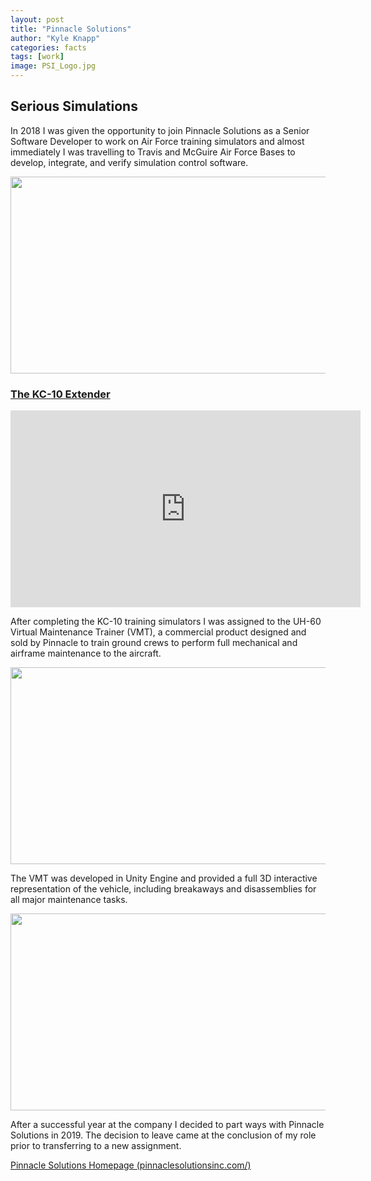 ```yaml
---
layout: post
title: "Pinnacle Solutions"
author: "Kyle Knapp"
categories: facts
tags: [work]
image: PSI_Logo.jpg
---
```


## Serious Simulations
In 2018 I was given the opportunity to join Pinnacle Solutions as a Senior Software Developer to work on Air Force training simulators and almost immediately I was travelling to Travis and McGuire Air Force Bases to develop, integrate, and verify simulation control software. 

<img src="https://upload.wikimedia.org/wikipedia/commons/b/b9/KC-10_Extender_%282151957820%29.jpg" style="width:560px;height:315px;">

### [The KC-10 Extender](https://en.wikipedia.org/wiki/McDonnell_Douglas_KC-10_Extender)

<iframe width="560" height="315" src="https://www.youtube-nocookie.com/embed/FQRWAOq_jwA" title="YouTube video player" frameborder="0" allow="accelerometer; autoplay; clipboard-write; encrypted-media; gyroscope; picture-in-picture" allowfullscreen></iframe>

After completing the KC-10 training simulators I was assigned to the UH-60 Virtual Maintenance Trainer (VMT), a commercial product designed and sold by Pinnacle to train ground crews to perform full mechanical and airframe maintenance to the aircraft.

<img src="https://i.insider.com/5ddd575bfd9db24bad24bf17?width=1200&format=jpeg" style="width:560px;height:315px;">

The VMT was developed in Unity Engine and provided a full 3D interactive representation of the vehicle, including breakaways and disassemblies for all major maintenance tasks.

<img src="https://en.wikipedia.org/wiki/General_Electric_T700#/media/File:T700-IHI-401C2_engine_left_side_view_at_JMSDF_Maizuru_Air_Station_July_16,_2016.jpg" style="width:560px;height:315px;">

After a successful year at the company I decided to part ways with Pinnacle Solutions in 2019. The decision to leave came at the conclusion of my role prior to transferring to a new assignment.

[Pinnacle Solutions Homepage (pinnaclesolutionsinc.com/)](https://pinnaclesolutionsinc.com/)